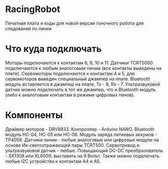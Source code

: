 # RacingRobot
Печатная плата и коды для новой версии гоночного робота для следования по линии
# Что куда подключать
Моторы подключаются к контактам 6, 9, 10 и 11. 
Датчики TCRT5000 подключаются к любым аналоговым пинам (все контакты выведены на плате).
Сервомоторы подключаются к контактам 4 и 5, для сервомоторов выведен специальный джампер на плате.
Bluetooth модуль вставляется в джампер на плате, Tx - 8, Rx - 7.
Ультразвуковой датчик можно подключать в тот же джампер, что и Bluetooth модуль (либо к аналоговым контактам в режиме цифровых пинов).
# Компоненты
Драйвер моторов - DRV8833.
Контроллер - Arduino NANO.
Bluetooth модуль HC-04, HC-05 или HC-06.
Модуль заряда литиевых аккумов - TP4056.
Датчики линии - любые аналоговые или цифровые модули на основе Ик-светоотражающей пары TCRT500.
Сервопривод и ультразвуковой датчик - любые.
Повыщающий DC-DC преобразователь - SX1308 или XL6009, выставить на 9 Вольт.
Также можно подключать любые I2C устройства к контактам A4 и A5.
